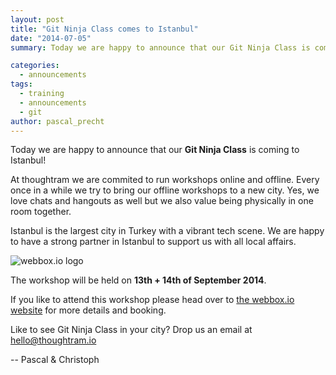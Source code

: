 ```yaml
---
layout: post
title: "Git Ninja Class comes to Istanbul"
date: "2014-07-05"
summary: Today we are happy to announce that our Git Ninja Class is coming to Istanbul!

categories:
  - announcements
tags:
  - training
  - announcements
  - git
author: pascal_precht
---
```


Today we are happy to announce that our **Git Ninja Class** is coming to Istanbul!

At thoughtram we are commited to run workshops online and offline. Every once in a while we try to bring our offline workshops to a new city. Yes, we love chats and hangouts as well but we also value being physically in one room together. 

Istanbul is the largest city in Turkey with a vibrant tech scene. We are happy to have a strong partner in Istanbul to support us with all local affairs.

<img alt="webbox.io logo" style="max-width: 250px;" src="http://webbox.io/images/logo/logo-250px.png">

The workshop will be held on **13th + 14th of September 2014**.

If you like to attend this workshop please head over to [the webbox.io website](http://webbox.io/workshops/git-ninja/) for more details and booking.

Like to see Git Ninja Class in your city? Drop us an email at hello@thoughtram.io

-- Pascal & Christoph
